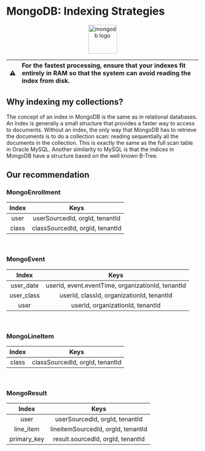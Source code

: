 # MongoDB: Indexing Strategies

<p align="center"> 
  <img src="https://upload.wikimedia.org/wikipedia/fr/thumb/4/45/MongoDB-Logo.svg/1280px-MongoDB-Logo.svg.png" alt="mongodb logo" height="75px">

> 



| :warning:   | For the fastest processing, ensure that your indexes fit entirely in RAM so that the system can avoid reading the index from disk. |
|:----:|:----|

## Why indexing my collections?

The concept of an index in MongoDB is the same as in relational databases. An index is generally a small structure that provides a faster way to access to documents. Without an index, the only way that MongoDB has to retrieve the documents is to do a collection scan: reading sequentially all the documents in the collection. This is exactly the same as the full scan table in Oracle MySQL. Another similarity to MySQL is that the indices in MongoDB have a structure based on the well known B-Tree. 

## Our recommendation

### MongoEnrollment
| Index  | Keys     |
|:------:|:--------:|
| user   | userSourcedId, orgId, tenantId  |
| class  | classSourcedId, orgId, tenantId |

<br>

### MongoEvent
|    Index    |                      Keys                         |
|:-----------:|:-------------------------------------------------:|
|  user_date  | userId, event.eventTime, organizationId, tenantId |
|  user_class | userId, classId, organizationId, tenantId         |
|  user       | userId, organizationId, tenantId                  |

<br>

### MongoLineItem
| Index | Keys |
|:------:|:--------:|
| class  | classSourcedId, orgId, tenantId |

<br>

### MongoResult
|    Index    |               Keys                 |
|:-----------:|:----------------------------------:|
|     user    | userSourcedId, orgId, tenantId     |
|  line_item  | lineitemSourcedId, orgId, tenantId |
| primary_key | result.sourcedId, orgId, tenantId  |
